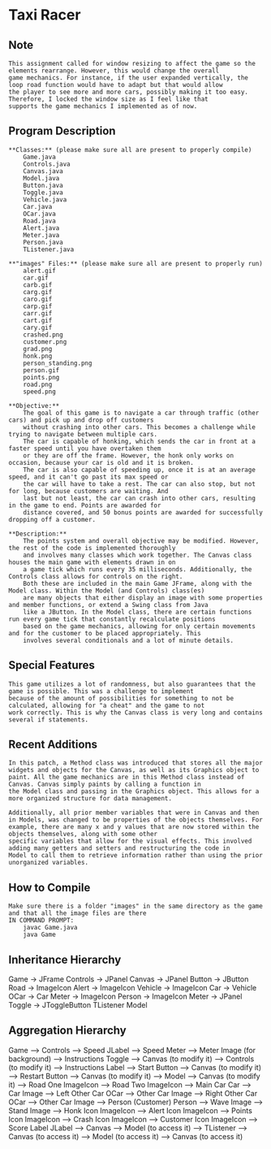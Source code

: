# Taxi Racer

## Note
    This assignment called for window resizing to affect the game so the elements rearrange. However, this would change the overall
    game mechanics. For instance, if the user expanded vertically, the loop road function would have to adapt but that would allow
    the player to see more and more cars, possibly making it too easy. Therefore, I locked the window size as I feel like that
    supports the game mechanics I implemented as of now.

## Program Description
    **Classes:** (please make sure all are present to properly compile)
        Game.java
        Controls.java
        Canvas.java
        Model.java
        Button.java
        Toggle.java
        Vehicle.java
        Car.java
        OCar.java
        Road.java
        Alert.java
        Meter.java
        Person.java
        TListener.java

    **"images" Files:** (please make sure all are present to properly run)
        alert.gif
        car.gif
        carb.gif
        carg.gif
        caro.gif
        carp.gif
        carr.gif
        cart.gif
        cary.gif
        crashed.png
        customer.png
        grad.png
        honk.png
        person_standing.png
        person.gif
        points.png
        road.png
        speed.png

    **Objective:**
        The goal of this game is to navigate a car through traffic (other cars) and pick up and drop off customers
        without crashing into other cars. This becomes a challenge while trying to navigate between multiple cars.
        The car is capable of honking, which sends the car in front at a faster speed until you have overtaken them
        or they are off the frame. However, the honk only works on occasion, because your car is old and it is broken.
        The car is also capable of speeding up, once it is at an average speed, and it can't go past its max speed or
        the car will have to take a rest. The car can also stop, but not for long, because customers are waiting. And
        last but not least, the car can crash into other cars, resulting in the game to end. Points are awarded for
        distance covered, and 50 bonus points are awarded for successfully dropping off a customer.

    **Description:**
        The points system and overall objective may be modified. However, the rest of the code is implemented thoroughly
        and involves many classes which work together. The Canvas class houses the main game with elements drawn in on
        a game tick which runs every 35 milliseconds. Additionally, the Controls class allows for controls on the right.
        Both these are included in the main Game JFrame, along with the Model class. Within the Model (and Controls) class(es)
        are many objects that either display an image with some properties and member functions, or extend a Swing class from Java
        like a JButton. In the Model class, there are certain functions run every game tick that constantly recalculate positions
        based on the game mechanics, allowing for only certain movements and for the customer to be placed appropriately. This
        involves several conditionals and a lot of minute details.

## Special Features
    This game utilizes a lot of randomness, but also guarantees that the game is possible. This was a challenge to implement
    because of the amount of possibilities for something to not be calculated, allowing for "a cheat" and the game to not
    work correctly. This is why the Canvas class is very long and contains several if statements.

## Recent Additions
    In this patch, a Method class was introduced that stores all the major widgets and objects for the Canvas, as well as its Graphics object to paint. All the game mechanics are in this Method class instead of Canvas. Canvas simply paints by calling a function in
    the Model class and passing in the Graphics object. This allows for a more organized structure for data management.

    Additionally, all prior member variables that were in Canvas and then in Models, was changed to be properties of the objects themselves. For example, there are many x and y values that are now stored within the objects themselves, along with some other
    specific variables that allow for the visual effects. This involved adding many getters and setters and restructuring the code in
    Model to call them to retrieve information rather than using the prior unorganized variables.

## How to Compile
    Make sure there is a folder "images" in the same directory as the game and that all the image files are there
    IN COMMAND PROMPT:
        javac Game.java
        java Game

## Inheritance Hierarchy
Game -> JFrame
Controls -> JPanel
Canvas -> JPanel
Button -> JButton
Road -> ImageIcon
Alert -> ImageIcon
Vehicle -> ImageIcon
Car -> Vehicle
OCar -> Car
Meter -> ImageIcon
Person -> ImageIcon
Meter -> JPanel
Toggle -> JToggleButton
TListener
Model

## Aggregation Hierarchy
Game
--> Controls
    --> Speed JLabel
    --> Speed Meter
        --> Meter Image (for background)
    --> Instructions Toggle
        --> Canvas (to modify it)
        --> Controls (to modify it)
    --> Instructions Label
    --> Start Button
        --> Canvas (to modify it)
    --> Restart Button
        --> Canvas (to modify it)
--> Model
    --> Canvas (to modify it)
    --> Road One ImageIcon
    --> Road Two ImageIcon
    --> Main Car Car
        --> Car Image
    --> Left Other Car OCar
        --> Other Car Image
    --> Right Other Car OCar
        --> Other Car Image
    --> Person (Customer) Person
        --> Wave Image
        --> Stand Image
    --> Honk Icon ImageIcon
    --> Alert Icon ImageIcon
    --> Points Icon ImageIcon
    --> Crash Icon ImageIcon
    --> Customer Icon ImageIcon
    --> Score Label JLabel
--> Canvas
    --> Model (to access it)
--> TListener
    --> Canvas (to access it)
    --> Model (to access it)
    --> Canvas (to access it)
